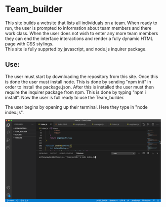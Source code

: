 # Team_builder


  This site builds a website that lists all individuals on a team.  When ready to run, the user is prompted to information about team members and there work class.  When the user does not wish to enter any more team members they can end the interface interactions and render a fully dynamic HTML page with CSS stylings.  
  This site is fully supprted by javascript, and node.js inquirer package.
  
## Use:

  The user must start by downloading the repository from this site.  Once this is done the user must install node.  This is done by sending "npm init" in order to install the package.json.  After this is installed the user must then require the inquirer package from npm.  This is done by typing "npm i install".  Now the user is full ready to use the Team_builder.
  
The user begins by opening up their terminal.  Here they type in "node index.js".

![This is the node index.js picture](./images/2.png)
